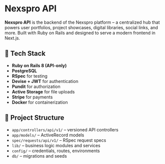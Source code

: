 # Nexspro API

**Nexspro API** is the backend of the Nexspro platform – a centralized hub that powers user portfolios, project showcases, digital libraries, social links, and more. Built with Ruby on Rails and designed to serve a modern frontend in Next.js.

## 🧰 Tech Stack

- **Ruby on Rails 8 (API-only)**
- **PostgreSQL**
- **RSpec** for testing
- **Devise + JWT** for authentication
- **Pundit** for authorization
- **Active Storage** for file uploads
- **Stripe** for payments
- **Docker** for containerization

## 📁 Project Structure

- `app/controllers/api/v1/` – versioned API controllers
- `app/models/` – ActiveRecord models
- `spec/requests/api/v1/` – RSpec request specs
- `lib/` – business logic modules and services
- `config/` – credentials, routes, environments
- `db/` – migrations and seeds
